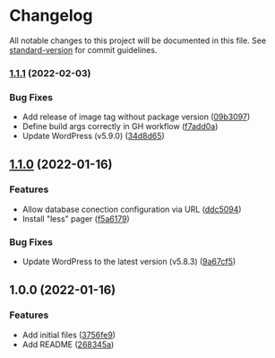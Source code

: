 # Changelog

All notable changes to this project will be documented in this file. See [standard-version](https://github.com/conventional-changelog/standard-version) for commit guidelines.

### [1.1.1](https://github.com/paulkre/wp-docker/compare/v1.1.0...v1.1.1) (2022-02-03)


### Bug Fixes

* Add release of image tag without package version ([09b3097](https://github.com/paulkre/wp-docker/commit/09b30976362f3aa2ebb1f61abd60286ee44669c2))
* Define build args correctly in GH workflow ([f7add0a](https://github.com/paulkre/wp-docker/commit/f7add0a6c879d61a617d7029052ae3f4e1894a8b))
* Update WordPress (v5.9.0) ([34d8d65](https://github.com/paulkre/wp-docker/commit/34d8d6501a7d2959216eb1b87dd51cbf0e18dff5))

## [1.1.0](https://github.com/paulkre/wp-docker/compare/v1.0.0...v1.1.0) (2022-01-16)


### Features

* Allow database conection configuration via URL ([ddc5094](https://github.com/paulkre/wp-docker/commit/ddc5094c7aa72fd330439a0d173568ae05c533db))
* Install "less" pager ([f5a6179](https://github.com/paulkre/wp-docker/commit/f5a61794760061557d18384adb87e9936a9eb502))


### Bug Fixes

* Update WordPress to the latest version (v5.8.3) ([9a67cf5](https://github.com/paulkre/wp-docker/commit/9a67cf551f42abab3fca2029c22bee0a32c7819a))

## 1.0.0 (2022-01-16)


### Features

* Add initial files ([3756fe9](https://github.com/paulkre/wp-docker/commit/3756fe9fe764a117548bbd68dc49cb1047834882))
* Add README ([268345a](https://github.com/paulkre/wp-docker/commit/268345a464f0516a8b7393aa4457fb5e467410b7))

